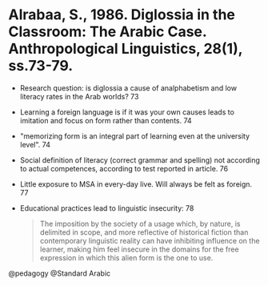 # Alrabaa, S., 1986. Diglossia in the Classroom: The Arabic Case.  Anthropological Linguistics, 28(1), ss.73-79.

- Research question: is diglossia a cause of analphabetism and low literacy rates in the Arab worlds? 73

- Learning a foreign language is if it was your own causes leads to imitation and focus on form rather than contents. 74

- "memorizing form is an integral part of learning even at the university level". 74

- Social definition of literacy (correct grammar and spelling) not according to actual competences, according to test reported in article. 76

- Little exposure to MSA in every-day live. Will always be felt as foreign. 77

- Educational practices lead to linguistic insecurity: 78

    > The imposition by the society of a usage which, by nature, is delimited in scope, and more reflective of historical fiction than contemporary linguistic reality can have inhibiting influence on the learner, making him feel insecure in the domains for the free expression in which this alien form is the one to use.

@pedagogy
@Standard Arabic
